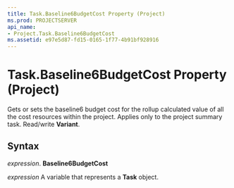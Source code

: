 ```yaml
---
title: Task.Baseline6BudgetCost Property (Project)
ms.prod: PROJECTSERVER
api_name:
- Project.Task.Baseline6BudgetCost
ms.assetid: e97e5d87-fd15-0165-1f77-4b91bf928916
---
```



# Task.Baseline6BudgetCost Property (Project)

Gets or sets the baseline6 budget cost for the rollup calculated value of all the cost resources within the project. Applies only to the project summary task. Read/write  **Variant**.


## Syntax

 _expression_. **Baseline6BudgetCost**

 _expression_ A variable that represents a **Task** object.



